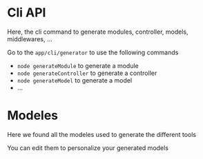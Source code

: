 ﻿# Cli API
Here, the cli command to generate modules, controller, models, middlewares, ...

Go to the `app/cli/generator` to use the following commands
- `node generateModule` to generate a module
- `node generateController` to generate a controller
- `node generateModel` to generate a model
- ...
# Modeles

Here we found all the modeles used to generate the different tools

You can edit them to personalize your generated models

